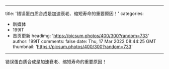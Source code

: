 
---
title: '错误蛋白质合成是加速衰老、缩短寿命的重要原因！'
categories: 
 - 新媒体
 - 199IT
 - 首页更新
headimg: 'https://picsum.photos/400/300?random=733'
author: 199IT
comments: false
date: Thu, 17 Mar 2022 08:44:25 GMT
thumbnail: 'https://picsum.photos/400/300?random=733'
---

<div>   
错误蛋白质合成是加速衰老、缩短寿命的重要原因！  
</div>
            